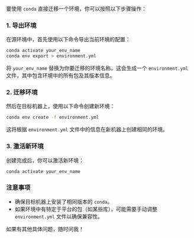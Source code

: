 要使用 `conda` 直接迁移一个环境，你可以按照以下步骤操作：

### 1. 导出环境
在源环境中，首先使用以下命令导出当前环境的配置：

```bash
conda activate your_env_name
conda env export > environment.yml
```

将 `your_env_name` 替换为你要迁移的环境名称。这会生成一个 `environment.yml` 文件，其中包含环境中的所有包及其版本信息。

### 2. 迁移环境
然后在目标机器上，使用以下命令创建新环境：

```bash
conda env create -f environment.yml
```

这将根据 `environment.yml` 文件中的信息在新机器上创建相同的环境。

### 3. 激活新环境
创建完成后，你可以激活新环境：

```bash
conda activate your_env_name
```

### 注意事项
- 确保目标机器上安装了相同版本的 `conda`。
- 如果环境中有特定于平台的包（如某些库），可能需要手动调整 `environment.yml` 文件以确保兼容性。

如果有其他具体问题，随时问我！